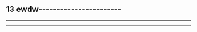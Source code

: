 13 ewdw-----------------------  
-----------------------  
-----------------------  
-----------------------  
